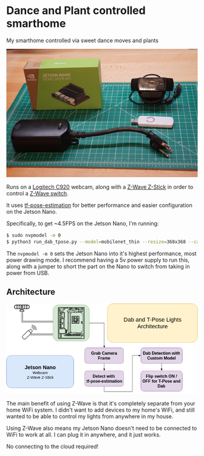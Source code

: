 # Dance and Plant controlled smarthome

My smarthome controlled via sweet dance moves and plants

![Supplies needed for project](https://github.com/burningion/dance-and-plant-controlled-smarthome/raw/master/images/supplies.jpg)

Runs on a [Logitech C920](https://amzn.to/2GLdbB6) webcam, along with a [Z-Wave Z-Stick](https://amzn.to/2GJbVyv) in order to control a [Z-Wave switch](https://amzn.to/2yHItnY).

It uses [tf-pose-estimation](https://github.com/ildoonet/tf-pose-estimation) for better performance and easier configuration on the Jetson Nano.

Specifically, to get ~4.5FPS on the Jetson Nano, I'm running:

```bash
$ sudo nvpmodel -m 0
$ python3 run_dab_tpose.py --model=mobilenet_thin --resize=368x368 --camera=0
```

The `nvpmodel -m 0` sets the Jetson Nano into it's highest performance, most power drawing mode. I recommend having a 5v power supply to run this, along with a jumper to short the part on the Nano to switch from taking in power from USB.

## Architecture

![Architecture](https://github.com/burningion/dance-and-plant-controlled-smarthome/raw/master/images/dab-tpose-nano.png)

The main benefit of using Z-Wave is that it's completely separate from your home WiFi system. I didn't want to add devices to my home's WiFi, and still wanted to be able to control my lights from anywhere in my house. 

Using Z-Wave also means my Jetson Nano doesn't need to be connected to WiFi to work at all. I can plug it in anywhere, and it just works. 

No connecting to the cloud required!
